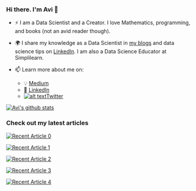 <!-- Please don't remove this: Grab your social icons from https://github.com/carlsednaoui/gitsocial -->

[1.2]: http://i.imgur.com/wWzX9uB.png (twitter icon without padding)
[1]: [Twitter](https://twitter.com/_avichawla)

### Hi there. I'm Avi 👋


- :zap: I am a Data Scientist and a Creator. I love Mathematics, programming, and books (not an avid reader though).
- :earth_africa: I share my knowledge as a Data Scientist in [my blogs](https://medium.com/@avi_chawla) and data science tips on [LinkedIn](https://www.linkedin.com/in/avi-chawla/). I am also a Data Science Educator at Simplilearn.

- 📫 Learn more about me on:  
  - :bulb: [Medium](https://medium.com/@avi_chawla)
  - :office: [LinkedIn](https://www.linkedin.com/in/avi-chawla/)
  - [![alt text][1.2]][1][Twitter](https://twitter.com/_avichawla)

  
[![Avi's github stats](https://github-readme-stats.vercel.app/api?username=Avee-81&count_private=true&show_icons=true&theme=radical&hide_rank=false)](https://github.com/anuraghazra/github-readme-stats)


### Check out my latest articles

<a target="_blank" href="https://github-readme-medium-recent-article.vercel.app/medium/@avi_chawla/0"><img src="https://github-readme-medium-recent-article.vercel.app/medium/@avi_chawla/0" alt="Recent Article 0"> 

<a target="_blank" href="https://github-readme-medium-recent-article.vercel.app/medium/@avi_chawla/1"><img src="https://github-readme-medium-recent-article.vercel.app/medium/@avi_chawla/1" alt="Recent Article 1"> 

<a target="_blank" href="https://github-readme-medium-recent-article.vercel.app/medium/@avi_chawla/2"><img src="https://github-readme-medium-recent-article.vercel.app/medium/@avi_chawla/2" alt="Recent Article 2"> 

<a target="_blank" href="https://github-readme-medium-recent-article.vercel.app/medium/@avi_chawla/3"><img src="https://github-readme-medium-recent-article.vercel.app/medium/@avi_chawla/3" alt="Recent Article 3"> 

<a target="_blank" href="https://github-readme-medium-recent-article.vercel.app/medium/@avi_chawla/4"><img src="https://github-readme-medium-recent-article.vercel.app/medium/@avi_chawla/4" alt="Recent Article 4"> 






